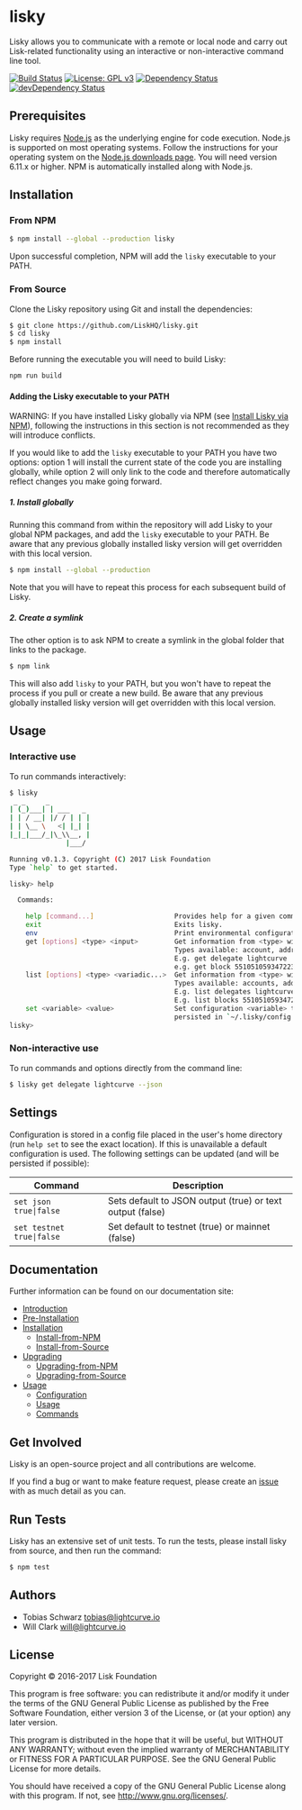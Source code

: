# lisky

Lisky allows you to communicate with a remote or local node and carry out Lisk-related functionality using an interactive or non-interactive command line tool.

[![Build Status](https://jenkins.lisk.io/buildStatus/icon?job=lisky/development)](https://jenkins.lisk.io/job/lisky/job/development/)
[![License: GPL v3](https://img.shields.io/badge/License-GPL%20v3-blue.svg)](http://www.gnu.org/licenses/gpl-3.0)
<a href="https://david-dm.org/LiskHQ/lisky"><img src="https://david-dm.org/LiskHQ/lisky.svg" alt="Dependency Status"></a>
<a href="https://david-dm.org/LiskHQ/lisky/?type=dev"><img src="https://david-dm.org/LiskHQ/lisky/dev-status.svg" alt="devDependency Status"></a>

## Prerequisites

Lisky requires [Node.js](https://nodejs.org/) as the underlying engine for code execution. Node.js is supported on most operating systems. Follow the instructions for your operating system on the [Node.js downloads page](https://nodejs.org/en/download/). You will need version 6.11.x or higher. NPM is automatically installed along with Node.js.

## Installation

### From NPM

```sh
$ npm install --global --production lisky
```

Upon successful completion, NPM will add the `lisky` executable to your PATH.

### From Source

Clone the Lisky repository using Git and install the dependencies:

```sh
$ git clone https://github.com/LiskHQ/lisky.git
$ cd lisky
$ npm install
```
Before running the executable you will need to build Lisky:

```sh
npm run build
```

#### Adding the Lisky executable to your PATH

WARNING: If you have installed Lisky globally via NPM (see [Install Lisky via NPM](docs:lisky-installation-npm)), following the instructions in this section is not recommended as they will introduce conflicts.

If you would like to add the `lisky` executable to your PATH you have two options: option 1 will install the current state of the code you are installing globally, while option 2 will only link to the code and therefore automatically reflect changes you make going forward.

##### 1. Install globally

Running this command from within the repository will add Lisky to your global NPM packages, and add the `lisky` executable to your PATH. Be aware that any previous globally installed lisky version will get overridden with this local version.

```sh
$ npm install --global --production
```

Note that you will have to repeat this process for each subsequent build of Lisky.

##### 2. Create a symlink

The other option is to ask NPM to create a symlink in the global folder that links to the package.

```sh
$ npm link
```

This will also add `lisky` to your PATH, but you won't have to repeat the process if you pull or create a new build. Be aware that any previous globally installed lisky version will get overridden with this local version.


## Usage

### Interactive use

To run commands interactively:

```sh
$ lisky
 _ _     _
| (_)___| | ___   _
| | / __| |/ / | | |
| | \__ \   <| |_| |
|_|_|___/_|\_\\__, |
              |___/

Running v0.1.3. Copyright (C) 2017 Lisk Foundation
Type `help` to get started.

lisky> help

  Commands:

    help [command...]                    Provides help for a given command.
    exit                                 Exits lisky.
    env                                  Print environmental configuration.
    get [options] <type> <input>         Get information from <type> with parameter <input>.
                                         Types available: account, address, block, delegate, transaction
                                         E.g. get delegate lightcurve
                                         e.g. get block 5510510593472232540
    list [options] <type> <variadic...>  Get information from <type> with parameters <input, input, ...>.
                                         Types available: accounts, addresses, blocks, delegates, transactions
                                         E.g. list delegates lightcurve tosch
                                         E.g. list blocks 5510510593472232540 16450842638530591789
    set <variable> <value>               Set configuration <variable> to <value>. Configuration is
                                         persisted in `~/.lisky/config.json`.
lisky>
```

### Non-interactive use

To run commands and options directly from the command line:

```sh
$ lisky get delegate lightcurve --json
```

## Settings

Configuration is stored in a config file placed in the user's home directory (run `help set` to see the exact location). If this is unavailable a default configuration is used. The following settings can be updated (and will be persisted if possible):

| Command | Description |
| --- | --- |
| <code>set json true&#124;false</code> | Sets default to JSON output (true) or text output (false) |
| <code>set testnet true&#124;false</code> | Set default to testnet (true) or mainnet (false) |


## Documentation

Further information can be found on our documentation site:

- [Introduction](https://docs.lisk.io/v1.3/docs/lisky-introduction)
- [Pre-Installation](https://docs.lisk.io/v1.3/docs/lisky-pre-installation)
- [Installation](https://docs.lisk.io/v1.3/docs/lisky-installation)
    - [Install-from-NPM](https://docs.lisk.io/v1.3/docs/lisky-installation-npm)
    - [Install-from-Source](https://docs.lisk.io/v1.3/docs/lisky-installation-source)
- [Upgrading](https://docs.lisk.io/v1.3/docs/lisky-upgrading)
    - [Upgrading-from-NPM](https://docs.lisk.io/v1.3/docs/lisky-upgrading-npm)
    - [Upgrading-from-Source](https://docs.lisk.io/v1.3/docs/lisky-upgrading-source)
- [Usage](https://docs.lisk.io/v1.3/docs/lisky-usage)
    - [Configuration](https://docs.lisk.io/v1.3/docs/lisky-usage-configuration)
    - [Usage](https://docs.lisk.io/v1.3/docs/lisky-usage-interactive-and-noninteractive)
    - [Commands](https://docs.lisk.io/v1.3/docs/lisky-usage-commands)

## Get Involved

Lisky is an open-source project and all contributions are welcome.

If you find a bug or want to make feature request, please create an [issue](https://github.com/LiskHQ/lisky/issues) with as much detail as you can.

## Run Tests

Lisky has an extensive set of unit tests. To run the tests, please install lisky from source, and then run the command:

```sh
$ npm test
```

## Authors

- Tobias Schwarz <tobias@lightcurve.io>
- Will Clark <will@lightcurve.io>

## License

Copyright © 2016-2017 Lisk Foundation

This program is free software: you can redistribute it and/or modify it under the terms of the GNU General Public License as published by the Free Software Foundation, either version 3 of the License, or (at your option) any later version.

This program is distributed in the hope that it will be useful, but WITHOUT ANY WARRANTY; without even the implied warranty of MERCHANTABILITY or FITNESS FOR A PARTICULAR PURPOSE. See the GNU General Public License for more details.

You should have received a copy of the GNU General Public License along with this program. If not, see http://www.gnu.org/licenses/.
